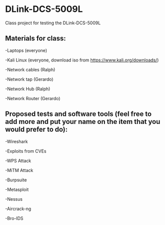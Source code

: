 # DLink-DCS-5009L
Class project for testing the DLink-DCS-5009L

## Materials for class:
 
 -Laptops (everyone)
 
 -Kali Linux (everyone, download iso from https://www.kali.org/downloads/)
 
 -Network cables (Ralph)
 
 -Network tap (Gerardo)
 
 -Network Hub (Ralph)
 
 -Network Router (Gerardo)

## Proposed tests and software tools (feel free to add more and put your name on the item that you would prefer to do):

 -Wireshark
 
 -Exploits from CVEs
 
 -WPS Attack
 
 -MiTM Attack
 
 -Burpsuite
 
 -Metasploit
 
 -Nessus
 
 -Aircrack-ng
 
 -Bro-IDS
